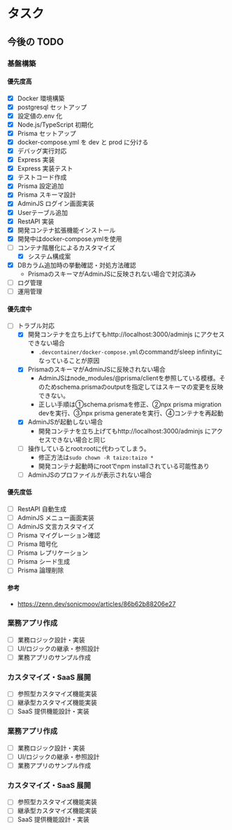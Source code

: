# タスク

## 今後の TODO

### 基盤構築

#### 優先度高

- [x] Docker 環境構築
- [x] postgresql セットアップ
- [x] 設定値の.env 化
- [x] Node.js/TypeScript 初期化
- [x] Prisma セットアップ
- [x] docker-compose.yml を dev と prod に分ける
- [x] デバッグ実行対応
- [x] Express 実装
- [x] Express 実装テスト
- [x] テストコード作成
- [x] Prisma 設定追加
- [x] Prisma スキーマ設計
- [x] AdminJS ログイン画面実装
- [x] Userテーブル追加
- [x] RestAPI 実装
- [x] 開発コンテナ拡張機能インストール
- [x] 開発中はdocker-compose.ymlを使用
- [ ] コンテナ階層化によるカスタマイズ
  - [x] システム構成案
- [x] DBカラム追加時の挙動確認・対処方法確認
  - PrismaのスキーマがAdminJSに反映されない場合で対応済み
- [ ] ログ管理
- [ ] 運用管理

#### 優先度中

- [ ] トラブル対応
  - [x] 開発コンテナを立ち上げてもhttp://localhost:3000/adminjs にアクセスできない場合
    - `.devcontainer/docker-compose.yml`のcommandがsleep infinityになっていることが原因
  - [x] PrismaのスキーマがAdminJSに反映されない場合
    - AdminJSはnode_modules/@prisma/clientを参照している模様。そのためschema.prismaのoutputを指定してはスキーマの変更を反映できない。
    - 正しい手順は①schema.prismaを修正、②npx prisma migration devを実行、③npx prisma generateを実行、④コンテナを再起動
  - [x] AdminJSが起動しない場合
    - 開発コンテナを立ち上げてもhttp://localhost:3000/adminjs にアクセスできない場合と同じ
  - [ ] 操作しているとroot:rootに代わってしまう。
    - 修正方法は`sudo chown -R taizo:taizo *`
    - 開発コンテナ起動時にrootでnpm installされている可能性あり
  - [ ] AdminJSのプロファイルが表示されない場合

#### 優先度低

- [ ] RestAPI 自動生成
- [ ] AdminJS メニュー画面実装
- [ ] AdminJS 文言カスタマイズ
- [ ] Prisma マイグレーション確認
- [ ] Prisma 暗号化
- [ ] Prisma レプリケーション
- [ ] Prisma シード生成
- [ ] Prisma 論理削除

#### 参考

- https://zenn.dev/sonicmoov/articles/86b62b88206e27

### 業務アプリ作成

- [ ] 業務ロジック設計・実装
- [ ] UI/ロジックの継承・参照設計
- [ ] 業務アプリのサンプル作成

### カスタマイズ・SaaS 展開

- [ ] 参照型カスタマイズ機能実装
- [ ] 継承型カスタマイズ機能実装
- [ ] SaaS 提供機能設計・実装

### 業務アプリ作成

- [ ] 業務ロジック設計・実装
- [ ] UI/ロジックの継承・参照設計
- [ ] 業務アプリのサンプル作成

### カスタマイズ・SaaS 展開

- [ ] 参照型カスタマイズ機能実装
- [ ] 継承型カスタマイズ機能実装
- [ ] SaaS 提供機能設計・実装
